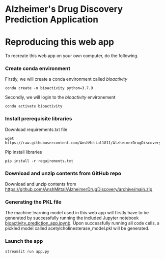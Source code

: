 # Alzheimer's  Drug Discovery Prediction Application

<!-- # Watch the tutorial video

Used the following Tutorial to create this application: [Video](https://youtu.be/htBIP17S-20) -->

# Reproducing this web app
To recreate this web app on your own computer, do the following.

### Create conda environment
Firstly, we will create a conda environment called *bioactivity*
```
conda create -n bioactivity python=3.7.9
```
Secondly, we will login to the *bioactivity* environement
```
conda activate bioactivity
```
### Install prerequisite libraries

Download requirements.txt file

```
wget https://raw.githubusercontent.com/AnshMittal1811/AlzheimerDrugDiscovery/main/requirements.txt

```

Pip install libraries
```
pip install -r requirements.txt
```

###  Download and unzip contents from GitHub repo

Download and unzip contents from https://github.com/AnshMittal/AlzheimerDrugDiscovery/archive/main.zip

### Generating the PKL file

The machine learning model used in this web app will firstly have to be generated by successfully running the included Jupyter notebook [bioactivity_prediction_app.ipynb](https://github.com/AnshMittal/AlzheimerDrugDiscovery/blob/main/bioactivity_prediction_app.ipynb). Upon successfully running all code cells, a pickled model called acetylcholinesterase_model.pkl will be generated.

###  Launch the app

```
streamlit run app.py
```
